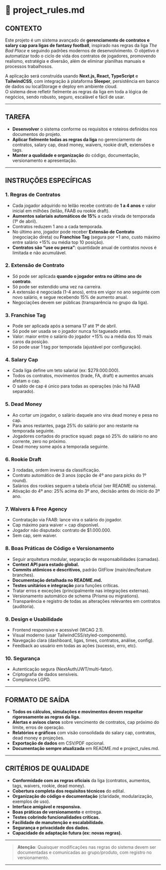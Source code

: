 # 📜 project_rules.md

## CONTEXTO
Este projeto é um sistema avançado de **gerenciamento de contratos e salary cap para ligas de fantasy football**, inspirado nas regras da liga *The Bad Place* e seguindo padrões modernos de desenvolvimento. O objetivo é automatizar todo o ciclo de vida dos contratos de jogadores, promovendo realismo, estratégia e diversão, além de eliminar planilhas manuais e processos trabalhosos.

A aplicação será construída usando **Next.js, React, TypeScript** e **TailwindCSS**, com integração à plataforma **Sleeper**, persistência em banco de dados ou localStorage e deploy em ambiente cloud.  
O sistema deve refletir fielmente as regras da liga em toda a lógica de negócios, sendo robusto, seguro, escalável e fácil de usar.

---

## TAREFA

- **Desenvolver** o sistema conforme os requisitos e roteiros definidos nos documentos do projeto.
- **Aplicar fielmente todas as regras da liga** no gerenciamento de contratos, salary cap, dead money, waivers, rookie draft, extensões e tags.
- **Manter a qualidade e organização** do código, documentação, versionamento e apresentação.

---

## INSTRUÇÕES ESPECÍFICAS

### 1. **Regras de Contratos**
- Cada jogador adquirido no leilão recebe contrato de **1 a 4 anos** e valor inicial em milhões (leilão, FAAB ou rookie draft).
- **Aumentos salariais automáticos de 15%** a cada virada de temporada (1º de abril).
- Contratos reduzem 1 ano a cada temporada.
- No último ano, jogador pode receber **Extensão de Contrato** (negociação direta) ou **Franchise Tag** (segura por +1 ano, custo máximo entre salário +15% ou média top 10 posição).
- **Contratos são “use ou perca”**: quantidade anual de contratos novos é limitada e não acumulável.

### 2. **Extensão de Contrato**
- Só pode ser aplicada **quando o jogador entra no último ano de contrato**.
- Só pode ser estendido uma vez na carreira.
- A extensão é negociada (1-4 anos), entra em vigor no ano seguinte com novo salário, e segue recebendo 15% de aumento anual.
- Negociações devem ser públicas (transparência no grupo da liga).

### 3. **Franchise Tag**
- Pode ser aplicada após a semana 17 até 1º de abril.
- Só pode ser usada se o jogador nunca foi tagueado antes.
- Valor: maior entre o salário do jogador +15% ou a média dos 10 mais caros da posição.
- Só pode usar 1 tag por temporada (ajustável por configuração).

### 4. **Salary Cap**
- Cada liga define um teto salarial (ex: $279.000.000).
- Todos os contratos, movimentos (trade, FA, draft) e aumentos anuais afetam o cap.
- O saldo de cap é único para todas as operações (não há FAAB separado).

### 5. **Dead Money**
- Ao cortar um jogador, o salário daquele ano vira dead money e pesa no cap.
- Para anos restantes, paga 25% do salário por ano restante na temporada seguinte.
- Jogadores cortados do practice squad: paga só 25% do salário no ano corrente, zero no próximo.
- Dead money some após a temporada seguinte.

### 6. **Rookie Draft**
- 3 rodadas, ordem inversa da classificação.
- Contrato automático de 3 anos (opção de 4º ano para picks do 1º round).
- Salários dos rookies seguem a tabela oficial (ver README ou sistema).
- Ativação do 4º ano: 25% acima do 3º ano, decisão antes do início do 3º ano.

### 7. **Waivers & Free Agency**
- Contratação via FAAB: lance vira o salário do jogador.
- Cap máximo para waiver = cap disponível.
- Jogador não disputado: contrato de $1.000.000.
- Sem cap, sem waiver.

### 8. **Boas Práticas de Código e Versionamento**
- Seguir arquitetura modular, separação de responsabilidades (camadas).
- **Context API para estado global.**
- **Commits atômicos e descritivos**, padrão GitFlow (main/dev/feature branches).
- **Documentação detalhada no README.md.**
- **Testes unitários e integração** para funções críticas.
- Tratar erros e exceções (principalmente nas integrações externas).
- Versionamento automático de schema (Prisma ou migrations).
- Transparência e registro de todas as alterações relevantes em contratos (auditoria).

### 9. **Design e Usabilidade**
- Frontend responsivo e acessível (WCAG 2.1).
- Visual moderno (usar TailwindCSS/styled-components).
- Navegação clara (dashboard, ligas, times, contratos, análise, config).
- Feedback ao usuário em todas as ações (sucesso, erro, etc).

### 10. **Segurança**
- Autenticação segura (NextAuth/JWT/multi-fator).
- Criptografia de dados sensíveis.
- Compliance LGPD.

---

## FORMATO DE SAÍDA

- **Todos os cálculos, simulações e movimentos devem respeitar rigorosamente as regras da liga.**
- **Alertas e avisos claros** sobre vencimento de contratos, cap próximo do limite, erros de operação.
- **Relatórios e gráficos** com visão consolidada do salary cap, contratos, dead money e projeções.
- **Exportação de dados** em CSV/PDF opcional.
- **Documentação sempre atualizada** em README.md e project_rules.md.

---

## CRITÉRIOS DE QUALIDADE

- **Conformidade com as regras oficiais** da liga (contratos, aumentos, tags, waivers, rookie, dead money).
- **Cobertura completa dos requisitos técnicos** do edital.
- **Organização do código e documentação** (claridade, modularização, exemplos de uso).
- **Interface amigável e responsiva.**
- **Boas práticas de versionamento** e entrega.
- **Testes cobrindo funcionalidades críticas.**
- **Facilidade de manutenção e escalabilidade**.
- **Segurança e privacidade dos dados.**
- **Capacidade de adaptação futura (ex: novas regras).**

---

> **Atenção**: Quaisquer modificações nas regras do sistema devem ser documentadas e comunicadas ao grupo/produto, com registro no versionamento.

---